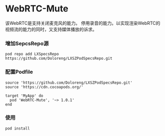 # WebRTC-Mute

该WebRTC是支持关闭麦克风的能力。 停用录音的能力。以实现渲染WebRTC的视频流的能力的同时，又支持媒体播放的诉求。



### 增加SepcsRepo源

```
pod repo add LXSpecsRepo https://github.com/Doloreng/LXSZPodSpecsRepo.git
```



### 配置Podfile

```
source 'https://github.com/Doloreng/LXSZPodSpecsRepo.git'
source 'https://cdn.cocoapods.org/'

target 'MyApp' do
  pod 'WebRTC-Mute', '~> 1.0.1'
end
```

### 使用

```
pod install 
```

